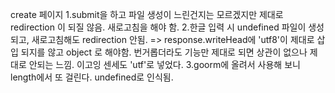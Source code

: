 create 페이지
  1.submit을 하고 파일 생성이 느린건지는 모르겠지만 제대로 redirection 이 되질 않음.
    새로고침을 해야 함.
  2.한글 입력 시 undefined 파일이 생성되고, 새로고침해도 redirection 안됨.
    => response.writeHead에 'utf8'이 제대로 삽입 되지를 않고 object 로 해야함.
       번거롭더라도 기능만 제대로 되면 상관이 없으나 제대로 안되는 느낌.
       이고잉 센세도 'utf'로 넣었다.
  3.goorm에 올려서 사용해 보니 length에서 또 걸린다. undefined로 인식됨. 
